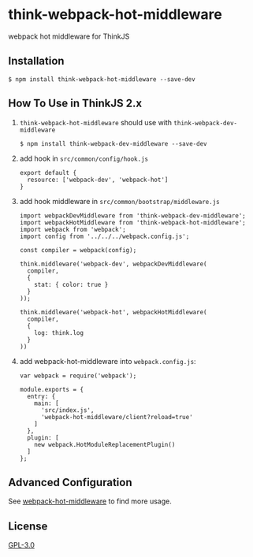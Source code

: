 # think-webpack-hot-middleware
webpack hot middleware for ThinkJS

## Installation

```
$ npm install think-webpack-hot-middleware --save-dev
```

## How To Use in ThinkJS 2.x

1. `think-webpack-hot-middleware` should use with `think-webpack-dev-middleware`

    ```
    $ npm install think-webpack-dev-middleware --save-dev
    ```

2. add hook in `src/common/config/hook.js`

    ```
    export default {
      resource: ['webpack-dev', 'webpack-hot']
    }
    ```

3. add hook middleware in `src/common/bootstrap/middleware.js`

    ```
    import webpackDevMiddleware from 'think-webpack-dev-middleware';
    import webpackHotMiddleware from 'think-webpack-hot-middleware';
    import webpack from 'webpack';
    import config from '../../../webpack.config.js';

    const compiler = webpack(config);

    think.middleware('webpack-dev', webpackDevMiddleware(
      compiler,
      {
        stat: { color: true }
      }
    ));

    think.middleware('webpack-hot', webpackHotMiddleware(
      compiler,
      {
        log: think.log
      }
    ))
    ```
4. add webpack-hot-middleware into `webpack.config.js`:

    ```
    var webpack = require('webpack');

    module.exports = {
      entry: {
        main: [
          'src/index.js',
          'webpack-hot-middleware/client?reload=true'
        ]
      },
      plugin: [
        new webpack.HotModuleReplacementPlugin()
      ]
    };
    ```
    
## Advanced Configuration

  See [webpack-hot-middleware](https://github.com/webpack/webpack-dev-middleware#usage) to find more usage.

## License

[GPL-3.0](LICENSE)